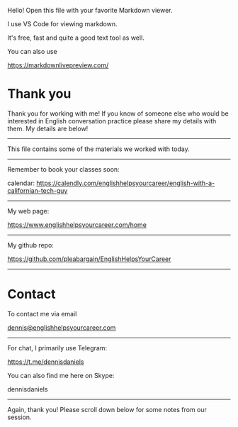 Hello! Open this file with your favorite Markdown viewer.

I use VS Code for viewing markdown.

It's free, fast and quite a good text tool as well.
 
You can also use

https://markdownlivepreview.com/


# Thank you

Thank you for working with me! If you know of someone else who would be interested in English conversation practice please share my details with them. My details are below!

---

This file contains some of the materials we worked with today.

---

Remember to book your classes soon:

calendar: https://calendly.com/englishhelpsyourcareer/english-with-a-californian-tech-guy

---


My web page:

https://www.englishhelpsyourcareer.com/home

  
---


My github repo:

https://github.com/pleabargain/EnglishHelpsYourCareer

  

---

# Contact

To contact me via email

dennis@englishhelpsyourcareer.com

  

---

For chat, I primarily use Telegram:

https://t.me/dennisdaniels

  

You can also find me here on Skype:

dennisdaniels

---

Again, thank you! Please scroll down below for some notes from our session.